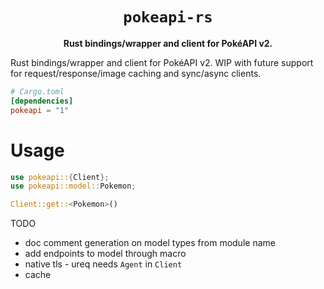 <div align="center">
  <h1><code>pokeapi-rs</code></h1>

  <p>
    <strong>Rust bindings/wrapper and client for PokéAPI v2.</strong>
  </p>
</div>

Rust bindings/wrapper and client for PokéAPI v2. WIP with future support for request/response/image
caching and sync/async clients.

```toml
# Cargo.toml
[dependencies]
pokeapi = "1"
```

# Usage

```rs
use pokeapi::{Client};
use pokeapi::model::Pokemon;

Client::get::<Pokemon>()
```

TODO
- doc comment generation on model types from module name
- add endpoints to model through macro
- native tls - ureq needs `Agent` in `Client`
- cache
